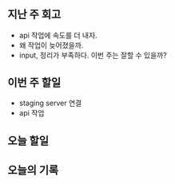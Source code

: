 #

## 지난 주 회고

- api 작업에 속도를 더 내자.
- 왜 작업이 늦어졌을까.
- input, 정리가 부족하다. 이번 주는 잘할 수 있을까?

## 이번 주 할일

- staging server 연결
- api 작업

## 오늘 할일

## 오늘의 기록
